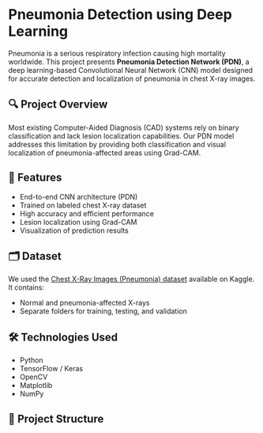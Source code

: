 # Pneumonia Detection using Deep Learning

Pneumonia is a serious respiratory infection causing high mortality worldwide. This project presents **Pneumonia Detection Network (PDN)**, a deep learning-based Convolutional Neural Network (CNN) model designed for accurate detection and localization of pneumonia in chest X-ray images.

## 🔍 Project Overview

Most existing Computer-Aided Diagnosis (CAD) systems rely on binary classification and lack lesion localization capabilities. Our PDN model addresses this limitation by providing both classification and visual localization of pneumonia-affected areas using Grad-CAM.

## 🚀 Features

- End-to-end CNN architecture (PDN)
- Trained on labeled chest X-ray dataset
- High accuracy and efficient performance
- Lesion localization using Grad-CAM
- Visualization of prediction results

## 🗂️ Dataset

We used the [Chest X-Ray Images (Pneumonia) dataset](https://www.kaggle.com/paultimothymooney/chest-xray-pneumonia) available on Kaggle. It contains:
- Normal and pneumonia-affected X-rays
- Separate folders for training, testing, and validation

## 🛠️ Technologies Used

- Python
- TensorFlow / Keras
- OpenCV
- Matplotlib
- NumPy

## 📁 Project Structure

